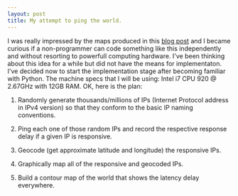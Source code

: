 ```yaml
---
layout: post
title: My attempt to ping the world.
---
```

I was really impressed by the maps produced in this [blog post](http://erikbern.com/2015/04/26/ping-the-world/) and I became curious if a non-programmer can code something like this independently and without resorting to powerfull computing hardware. I've been thinking about this idea for a while but did not have the means for implementaton. I've decided now to start the implementation stage after becoming familiar with Python. The machine specs that I will be using: Intel i7 CPU 920 @ 2.67GHz with 12GB RAM.
OK, here is the plan:

1.  Randomly generate thousands/millions of IPs (Internet Protocol address in IPv4 version) so that they conform to the basic IP naming conventions.

2.  Ping each one of those random IPs and record the respective response delay if a given IP is responsive. 

3.  Geocode (get approximate latitude and longitude) the responsive IPs.

4.  Graphically map all of the responsive and geocoded IPs.

5.  Build a contour map of the world that shows the latency delay everywhere.

